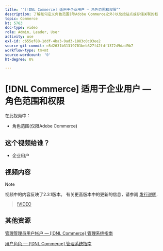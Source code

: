 ```yaml
---
title: '"[!DNL Commerce] 适用于企业用户 — 角色范围和权限”'
description: 了解如何定义角色范围(除Adobe Commerce之外)以及按站点或存储关联的权限。
topic: Commerce
kt: 5763
doc-type: video
role: Admin, Leader, User
activity: use
exl-id: c655ef88-1ddf-4ba3-9ad3-1883c0c93ee2
source-git-commit: e8d2631b31319701beb327f42fdf1372d9dad9b7
workflow-type: tm+mt
source-wordcount: '0'
ht-degree: 0%

---
```


# [!DNL Commerce] 适用于企业用户 — 角色范围和权限

在此视频中：

- 角色范围(仅限Adobe Commerce)

## 这个视频给谁？

- 企业用户

## 视频内容

>[!NOTE]
>
>视频中的内容反映了2.3.1版本。 有关更高版本中的更新的信息，请参阅 [发行说明](https://experienceleague.adobe.com/docs/commerce-operations/release/notes/overview.html).

>[!VIDEO](https://video.tv.adobe.com/v/35948?quality=12&learn=on)

## 其他资源

[管理管理员用户帐户 —  [!DNL Commerce] 管理系统指南](https://experienceleague.adobe.com/docs/commerce-admin/systems/user-accounts/permissions-users-all.html)

[用户角色 —  [!DNL Commerce] 管理系统指南](https://experienceleague.adobe.com/docs/commerce-admin/systems/user-accounts/permissions-user-roles.html)
